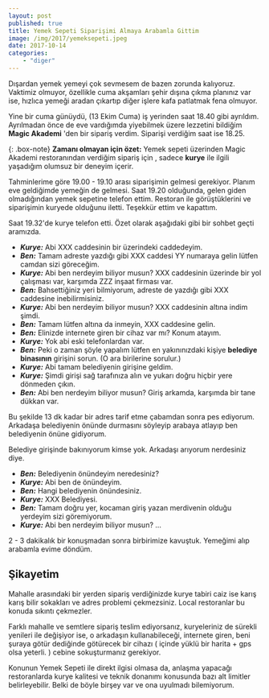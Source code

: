 ```yaml
---
layout: post
published: true
title: Yemek Sepeti Siparişimi Almaya Arabamla Gittim
image: /img/2017/yemeksepeti.jpeg
date: 2017-10-14
categories:
    - "diger"
---
```

Dışardan yemek yemeyi çok sevmesem de bazen zorunda kalıyoruz. Vaktimiz olmuyor, özellikle cuma akşamları şehir dışına çıkma planınız var ise, hızlıca yemeği aradan çıkartıp diğer işlere kafa patlatmak fena olmuyor.

Yine bir cuma günüydü, (13 Ekim Cuma) iş yerinden saat 18.40 gibi ayrıldım. Ayrılmadan önce de eve vardığımda yiyebilmek üzere lezzetini bildiğim **Magic Akademi** 'den   bir sipariş verdim. Siparişi verdiğim saat ise 18.25.

{: .box-note}
**Zamanı olmayan için özet:** Yemek sepeti üzerinden Magic Akademi restoranından verdiğim sipariş için  , sadece **kurye** ile ilgili yaşadığım olumsuz bir deneyim içerir.

Tahminlerime göre 19.00 - 19.10 arası siparişimin gelmesi gerekiyor. Planım eve geldiğimde yemeğin de gelmesi. Saat 19.20 olduğunda, gelen giden olmadığından yemek sepetine telefon ettim. Restoran ile görüştüklerini ve siparişimin kuryede olduğunu iletti. Teşekkür ettim ve kapattım.

Saat 19.32'de kurye telefon etti. Özet olarak aşağıdaki gibi bir sohbet geçti aramızda.

- ***Kurye:*** Abi XXX caddesinin bir üzerindeki caddedeyim.
- ***Ben:*** Tamam adreste yazdığı gibi XXX caddesi YY numaraya gelin lütfen camdan sizi göreceğim.
- ***Kurye:*** Abi ben nerdeyim biliyor musun? XXX caddesinin üzerinde bir yol çalışması var, karşımda ZZZ inşaat firması var.
- ***Ben:*** Bahsettiğiniz yeri bilmiyorum, adreste de yazdığı gibi XXX caddesine inebilirmisiniz.
- ***Kurye:*** Abi ben nerdeyim biliyor musun? XXX caddesinin altına indim şimdi.
- ***Ben:*** Tamam lütfen altına da inmeyin, XXX caddesine gelin.
- ***Ben:*** Elinizde internete giren bir cihaz var mı? Konum atayım.
- ***Kurye:*** Yok abi eski telefonlardan var.
- ***Ben:*** Peki o zaman şöyle yapalım lütfen en yakınınızdaki kişiye **belediye binasının** girişini sorun. (O ara birilerine sorulur.)
- ***Kurye:*** Abi tamam belediyenin girişine geldim.
- ***Kurye:*** Şimdi girişi sağ tarafınıza alın ve yukarı doğru hiçbir yere dönmeden çıkın.
- ***Ben:*** Abi ben nerdeyim biliyor musun? Giriş arkamda, karşımda bir tane dükkan var.

Bu şekilde 13 dk kadar bir adres tarif etme çabamdan sonra pes ediyorum. Arkadaşa belediyenin önünde durmasını söyleyip arabaya atlayıp ben belediyenin önüne gidiyorum.

Belediye girişinde bakınıyorum kimse yok. Arkadaşı arıyorum nerdesiniz diye.

- ***Ben:*** Belediyenin önündeyim neredesiniz?
- ***Kurye:*** Abi ben de önündeyim.
- ***Ben:*** Hangi belediyenin önündesiniz.
- ***Kurye:*** XXX Belediyesi.
- ***Ben:*** Tamam doğru yer, kocaman giriş yazan merdivenin olduğu yerdeyim sizi göremiyorum.
- ***Kurye:*** Abi ben nerdeyim biliyor musun? ...

2 - 3 dakikalık bir konuşmadan sonra birbirimize kavuştuk. Yemeğimi alıp arabamla evime döndüm.

## Şikayetim
Mahalle arasındaki bir yerden sipariş verdiğinizde kurye tabiri caiz ise karış karış bilir sokakları ve adres problemi çekmezsiniz. Local restoranlar bu konuda sıkıntı çekmezler.

Farklı mahalle ve semtlere sipariş teslim ediyorsanız, kuryeleriniz de sürekli yenileri ile değişiyor ise, o arkadaşın kullanabileceği, internete giren, beni şuraya götür dediğinde götürecek bir cihazı ( içinde yüklü bir harita + gps olsa yeterli. ) cebine sokuşturmanız gerekiyor.

Konunun Yemek Sepeti ile direkt ilgisi olmasa da, anlaşma yapacağı restoranlarda kurye kalitesi ve teknik donanımı konusunda bazı alt limitler belirleyebilir. Belki de böyle birşey var ve ona uyulmadı bilemiyorum.
